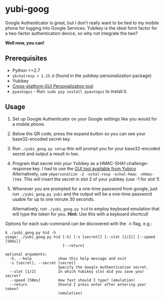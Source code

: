 # yubi-goog

Google Authenticator is great, but I don't really want to be tied to my mobile phone for logging into Google Services. Yubikey is the ideal form factor for a two-factor authentication device, so why not integrate the two? 

**Well now, you can!**

## Prerequisites

* Python >=2.7
* `ykchalresp > 1.15.0` (found in the yubikey-personalization package)
* Yubikey
* [Cross-platform GUI Personalization tool][tool]
* `pyautogui` - Run: `sudo pip install pyautogui` to install it.

## Usage

1. Set up Google Authenticator on your Google settings like you would for a mobile phone.
2. Below the QR code, press the expand button so you can see your base32-encoded
   secret key.
3. Run `./yubi_goog.py setup` this will prompt you for your base32-encoded secret and output a result in hex.
4. Program that secret into your Yubikey as a HMAC-SHA1 challenge-response key. I had to use the [GUI tool available from Yubico][tool]
   Alternatively, use `ykpersonalize -2 -ochal-resp -ochal-hmac -ohmac-lt64`. This will insert the secret in slot 2 of your yubikey (use -1 for slot 1)
5. Whenever you are prompted for a one-time password from google, just run `./yubi_goog.py yubi` and the output will be a one-time password usable for up to one minute 30 seconds.

    Alternatively, run `./yubi_goog.py hid` to employ keyboard emulation that will type the token for you.
    __Hint:__ Use this with a keyboard shortcut!

Options for each sub-command can be discovered with the `-h` flag, e.g.: 

```console
$ ./yubi_goog.py hid -h
usage: ./yubi_goog.py hid [-h] [-s [secret]] [--slot [1/2]] [--speed [50ms]]
                          [--return]

optional arguments:
  -h, --help            show this help message and exit
  -s [secret], --secret [secret]
                        Specify the Google Authentication secret.
  --slot [1/2]          In which Yubikey slot did you save your secret?
  --speed [50ms]        How fast should I type? (emulation)
  --return              Should I press enter after entering your token?
                        (emulation)
```

[tool]: http://wiki.yubico.com/files/YubiKey%20Personalization%20Tool%20Installer-lin.tgz
